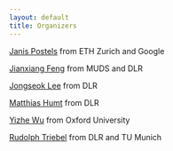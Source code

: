 ```yaml
---
layout: default
title: Organizers
---
```


[Janis Postels](https://janispostels.github.io/) from ETH Zurich and Google

[Jianxiang Feng](https://scholar.google.com/citations?user=b-5CscIAAAAJ&hl=en) from MUDS and DLR

[Jongseok Lee](https://rmc.dlr.de/rm/en/staff/jongseok.lee/) from DLR

[Matthias Humt](https://www.hummat.com/) from DLR

[Yizhe Wu](https://ori.ox.ac.uk/people/yizhe-wu/) from Oxford University

[Rudolph Triebel](https://rmc.dlr.de/rm/de/staff/rudolph.triebel/) from DLR and TU Munich
